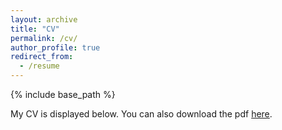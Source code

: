 ```yaml
---
layout: archive
title: "CV"
permalink: /cv/
author_profile: true
redirect_from:
  - /resume
---
```


{% include base_path %}

My CV is displayed below. You can also download the pdf [here](/files/Professional_CV.pdf).
<object data=
"/files/Professional_CV.pdf" 
                width="800" 
                height="500"> 
        </object>

<!-- Education
======
* B.S. in GitHub, GitHub University, 2012
* M.S. in Jekyll, GitHub University, 2014
* Ph.D in Version Control Theory, GitHub University, 2018 (expected)

Work experience
======
* Summer 2015: Research Assistant
  * Github University
  * Duties included: Tagging issues
  * Supervisor: Professor Git

* Fall 2015: Research Assistant
  * Github University
  * Duties included: Merging pull requests
  * Supervisor: Professor Hub
  
Skills
======
* Skill 1
* Skill 2
  * Sub-skill 2.1
  * Sub-skill 2.2
  * Sub-skill 2.3
* Skill 3

Publications
======
  <ul>{% for post in site.publications %}
    {% include archive-single-cv.html %}
  {% endfor %}</ul>
  
Talks
======
  <ul>{% for post in site.talks %}
    {% include archive-single-talk-cv.html %}
  {% endfor %}</ul>
  
education
======
  <ul>{% for post in site.education %}
    {% include archive-single-cv.html %}
  {% endfor %}</ul>
  
Service and leadership
======
* Currently signed in to 43 different slack teams -->

